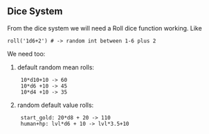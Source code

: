 ## Dice System

From the dice system we will need a Roll dice function working. Like
    
    roll('1d6+2') # -> random int between 1-6 plus 2

We need too:  
1. default random mean rolls:

        10*d10+10 -> 60
        10*d6 +10 -> 45
        10*d4 +10 -> 35

2. random default value rolls:

        start_gold: 20*d8 + 20 -> 110
        human+hp: lvl*d6 + 10 -> lvl*3.5+10